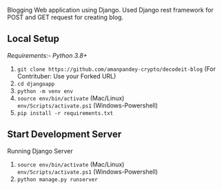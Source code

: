 Blogging Web application using Django.
Used Django rest framework for POST and GET request for creating blog.

**Local Setup**
---
*Requirements:- Python 3.8+*<br>
1) `git clone https://github.com/amanpandey-crypto/decodeit-blog`
(For Contrituber: Use your Forked URL)
2) `cd djangoapp`
3) `python -m venv env`
4) `source env/bin/activate` (Mac/Linux)<br>
   `env/Scripts/activate.ps1` (Windows-Powershell)
5) `pip install -r requirements.txt`

Start Development Server<br>
---
Running Django Server
1) `source env/bin/activate` (Mac/Linux)<br>
   `env/Scripts/activate.ps1` (Windows-Powershell)
2) `python manage.py runserver`

